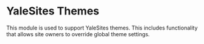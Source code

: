 # YaleSites Themes

This module is used to support YaleSites themes. This includes functionality
that allows site owners to override global theme settings.

